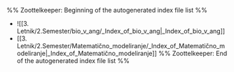 %% Zoottelkeeper: Beginning of the autogenerated index file list  %%
-  ![[3. Letnik/2.Semester/bio_v_ang/_Index_of_bio_v_ang|_Index_of_bio_v_ang]]
-  [[3. Letnik/2.Semester/Matematično_modeliranje/_Index_of_Matematično_modeliranje|_Index_of_Matematično_modeliranje]]
%% Zoottelkeeper: End of the autogenerated index file list  %%
